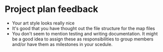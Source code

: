 # Project plan feedback
* Your art style looks really nice
* It's good that you have thought out the file structure for the map files
* You don't seem to mention testing and writing documentation. It might be a good idea to assign these as responsibilities to group members and/or have them as milestones in your scedule.